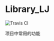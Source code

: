 Library_LJ
==========
![Travis CI](https://travis-ci.org/892848153/Library_LJ.svg?branch=master)  

项目中常用的功能


